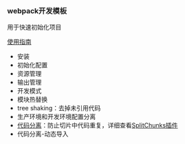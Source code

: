 ### webpack开发模板

用于快速初始化项目

[使用指南](https://webpack.docschina.org/guides/code-splitting/)

* 安装
* 初始化配置
* 资源管理
* 输出管理
* 开发模式
* 模块热替换
* tree shaking：去掉未引用代码
* 生产环境和开发环境配置分离
* [代码分离](https://webpack.docschina.org/guides/code-splitting/)：防止切片中代码重复，详细查看[SplitChunks插件](https://webpack.docschina.org/plugins/split-chunks-plugin/)
* 代码分离-动态导入